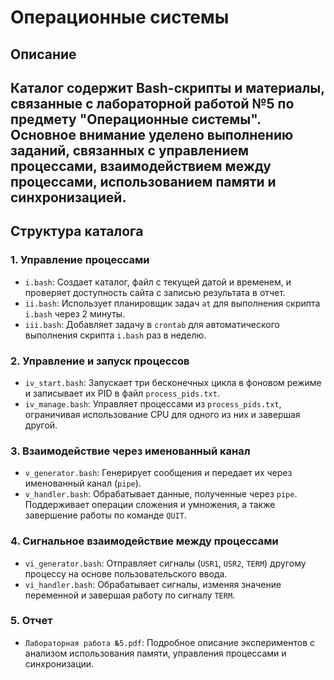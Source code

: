 # Операционные системы

## Описание

Каталог содержит Bash-скрипты и материалы, связанные с лабораторной работой №5 по предмету "Операционные системы". Основное внимание уделено выполнению заданий, связанных с управлением процессами, взаимодействием между процессами, использованием памяти и синхронизацией.
---

## Структура каталога

### 1. Управление процессами
- `i.bash`: Создает каталог, файл с текущей датой и временем, и проверяет доступность сайта с записью результата в отчет.
- `ii.bash`: Использует планировщик задач `at` для выполнения скрипта `i.bash` через 2 минуты.
- `iii.bash`: Добавляет задачу в `crontab` для автоматического выполнения скрипта `i.bash` раз в неделю.

### 2. Управление и запуск процессов
- `iv_start.bash`: Запускает три бесконечных цикла в фоновом режиме и записывает их PID в файл `process_pids.txt`.
- `iv_manage.bash`: Управляет процессами из `process_pids.txt`, ограничивая использование CPU для одного из них и завершая другой.

### 3. Взаимодействие через именованный канал
- `v_generator.bash`: Генерирует сообщения и передает их через именованный канал (`pipe`).
- `v_handler.bash`: Обрабатывает данные, полученные через `pipe`. Поддерживает операции сложения и умножения, а также завершение работы по команде `QUIT`.

### 4. Сигнальное взаимодействие между процессами
- `vi_generator.bash`: Отправляет сигналы (`USR1`, `USR2`, `TERM`) другому процессу на основе пользовательского ввода.
- `vi_handler.bash`: Обрабатывает сигналы, изменяя значение переменной и завершая работу по сигналу `TERM`.

### 5. Отчет
- `Лабораторная работа №5.pdf`: Подробное описание экспериментов с анализом использования памяти, управления процессами и синхронизации.
